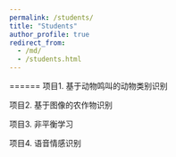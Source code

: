 ```yaml
---
permalink: /students/
title: "Students"
author_profile: true
redirect_from: 
  - /md/
  - /students.html
---
```




======
项目1. 基于动物鸣叫的动物类别识别

项目2. 基于图像的农作物识别

项目3. 非平衡学习

项目4. 语音情感识别



